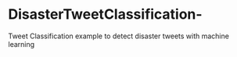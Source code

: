 # DisasterTweetClassification-
Tweet Classification example to detect disaster tweets with machine learning

